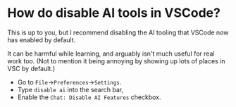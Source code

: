 # How do disable AI tools in VSCode?

This is up to you, but I recommend disabling the AI tooling that VSCode now has enabled by default.

It can be harmful while learning, and arguably isn't much useful for real work too. (Not to mention it being annoying by showing up lots of places in VSC by default.)

* Go to `File`→`Preferences`→`Settings`.
* Type `disable ai` into the search bar,
* Enable the `Chat: Disable AI Features` checkbox.
